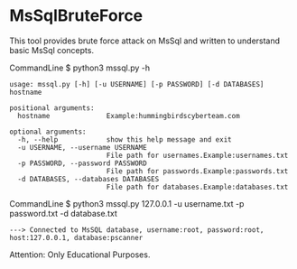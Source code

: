 # MsSqlBruteForce

This tool provides brute force attack on MsSql and written to understand basic MsSql concepts.

CommandLine $ python3 mssql.py -h
```
usage: mssql.py [-h] [-u USERNAME] [-p PASSWORD] [-d DATABASES] hostname

positional arguments:
  hostname              Example:hummingbirdscyberteam.com

optional arguments:
  -h, --help            show this help message and exit
  -u USERNAME, --username USERNAME
                        File path for usernames.Example:usernames.txt
  -p PASSWORD, --password PASSWORD
                        File path for passwords.Example:passwords.txt
  -d DATABASES, --databases DATABASES
                        File path for databases.Example:databases.txt
```                        
CommandLine $ python3 mssql.py 127.0.0.1 -u username.txt -p password.txt -d database.txt
```
---> Connected to MsSQL database, username:root, password:root, host:127.0.0.1, database:pscanner
```
Attention: Only Educational Purposes.
